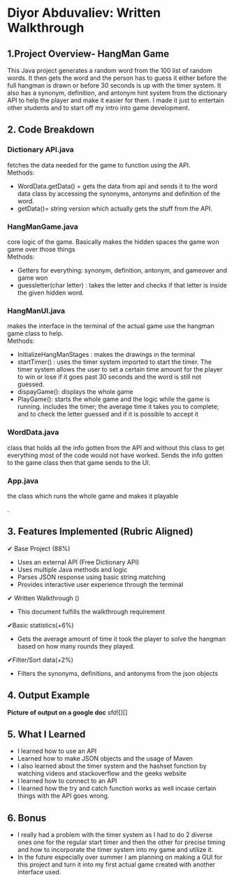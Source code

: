   
  
# Diyor Abduvaliev: Written Walkthrough

## 1.Project Overview- HangMan Game 
This Java project generates a random word from the 100 list of random words. It then gets the word and the person has to guess it either before the full hangman is drawn or before 30 seconds is up with the timer system. It also has a synonym, definition, and antonym hint system from the dictionary API to help the player and make it easier for them. I made it just to entertain other students and to start off my intro into game development.

## 2. Code Breakdown  
### Dictionary API.java 
fetches the data needed for the game to function using the API.  
        Methods:  
- WordData.getData() \= gets the data from api and sends it to the word data class by accessing the synonyms, antonyms and definition of the word.  
- getData()= string version which actually gets the stuff from the API.

### HangManGame.java 
core logic of the game. Basically makes the hidden spaces the game won game over those things  
         Methods:  
- Getters for everything: synonym, definition, antonym, and gameover and game won  
- guessletter(char letter) : takes the letter and checks if that letter is inside the given hidden word.

### HangManUI.java  
makes the interface in the terminal of the actual game use the hangman game class to help.  
      Methods:  
- InitializeHangManStages : makes the drawings in the terminal    
- startTimer() : uses the timer system imported to start the timer. The timer system allows the user to set a certain time amount for the player to win or lose if it goes past 30 seconds and the word is still not guessed.  
- dispayGame(): displays the whole game  
- PlayGame(): starts the whole game and the logic while the game is running. includes the timer; the average time it takes you to complete; and to check the letter guessed and if it is possible to accept it

### WordData.java  
class that holds all the info gotten from the API and without this class to get everything most of the code would not have worked. Sends the info gotten to the game class then that game sends to the UI.

### App.java 
the class which runs the whole game and makes it playable

.  
## 3. Features Implemented (Rubric Aligned)

✔ Base Project (88%)  
- Uses an external API (Free Dictionary API)  
- Uses multiple Java methods and logic  
- Parses JSON response using basic string matching  
- Provides interactive user experience through the terminal

✔ Written Walkthrough ()  
- This document fulfills the walkthrough requirement

✔Basic statistics(+6%)  
- Gets the average amount of time it took the player to solve the hangman based on how many rounds they played.

✔Filter/Sort data(+2%) 
- Filters the synonyms, definitions, and antonyms from the json objects


## 4. Output Example

**Picture of output on a google doc**
sfd![][]

## 5. What I Learned
- I learned how to use an API  
- Learned how to make JSON objects and the usage of Maven  
- I also learned about the timer system and the hashset function by watching videos and stackoverflow and the geeks website  
- I learned how to connect to an API  
- I learned how the try and catch function works as well incase certain things with the API goes wrong.

## 6. Bonus

- I really had a problem with the timer system as I had to do 2 diverse ones one for the regular start timer and then the other for precise timing and how to incorporate the timer system into my game and utilize it.  
- In the future especially over summer I am planning on making  a GUI for this project and turn it into my first actual game created with another interface used.

